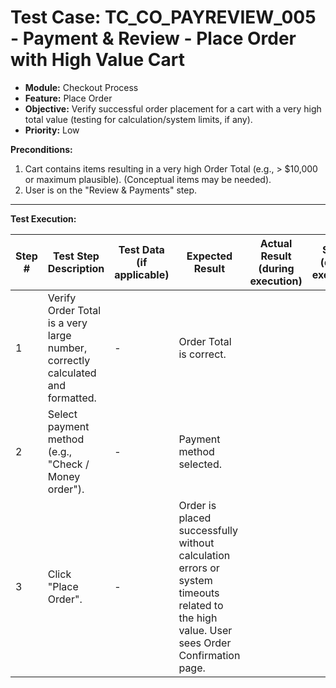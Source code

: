 # Test Case: TC_CO_PAYREVIEW_005 - Payment & Review - Place Order with High Value Cart

* **Module:** Checkout Process
* **Feature:** Place Order
* **Objective:** Verify successful order placement for a cart with a very high total value (testing for calculation/system limits, if any).
* **Priority:** Low

**Preconditions:**
1.  Cart contains items resulting in a very high Order Total (e.g., > $10,000 or maximum plausible). (Conceptual items may be needed).
2.  User is on the "Review & Payments" step.

---
**Test Execution:**

| Step # | Test Step Description                                                                 | Test Data (if applicable)                     | Expected Result                                                                                                                               | Actual Result (during execution) | Status (during execution) | Notes (during execution) |
|--------|---------------------------------------------------------------------------------------|-----------------------------------------------|-----------------------------------------------------------------------------------------------------------------------------------------------|----------------------------------|---------------------------|--------------------------|
| 1      | Verify Order Total is a very large number, correctly calculated and formatted.        | -                                             | Order Total is correct.                                                                                                                       |                                  |                           |                          |
| 2      | Select payment method (e.g., "Check / Money order").                                  | -                                             | Payment method selected.                                                                                                                      |                                  |                           |                          |
| 3      | Click "Place Order".                                                                  | -                                             | Order is placed successfully without calculation errors or system timeouts related to the high value. User sees Order Confirmation page.          |                                  |                           |                          |
